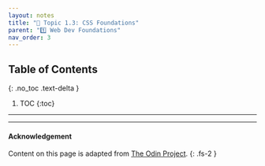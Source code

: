 ```yaml
---
layout: notes
title: "📓 Topic 1.3: CSS Foundations" 
parent: "1️⃣ Web Dev Foundations"
nav_order: 3
---
```


## Table of Contents
{: .no_toc .text-delta }

1. TOC
{:toc}

---


---

#### Acknowledgement

Content on this page is adapted from [The Odin Project](www.theodinproject.com).
{: .fs-2 }

